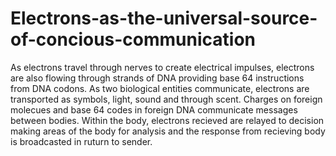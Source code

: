 # Electrons-as-the-universal-source-of-concious-communication
As electrons travel through nerves to create electrical impulses, electrons are also flowing through strands of DNA providing base 64 instructions from DNA codons. As two biological entities communicate, electrons are transported as symbols, light, sound and through scent. Charges on foreign molecues and base 64 codes in foreign DNA communicate messages between bodies. Within the body, electrons recieved are relayed to decision making areas of the body for analysis and the response from recieving body is broadcasted in ruturn to sender.
